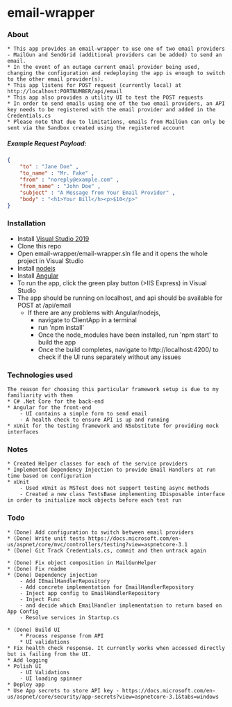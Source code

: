 # email-wrapper

### About
	* This app provides an email-wrapper to use one of two email providers - MailGun and SendGrid (additional providers can be added) to send an email. 
	* In the event of an outage current email provider being used, changing the configuration and redeploying the app is enough to switch to the other email provider(s).
	* This app listens for POST request (currently local) at http://localhost:PORTNUMBER/api/email
	* This app also provides a utility UI to test the POST requests
	* In order to send emails using one of the two email providers, an API key needs to be registered with the email provider and added in the Credentials.cs
	* Please note that due to limitations, emails from MailGun can only be sent via the Sandbox created using the registered account
	
##### Example Request Payload:
```json
{
	"to" : "Jane Doe" ,
	"to_name" : "Mr. Fake" ,
	"from" : "noreply@example.com" ,
	"from_name" : "John Doe" ,
	"subject" : "A Message from Your Email Provider" ,
	"body" : "<h1>Your Bill</h><p>$10</p>"
}
```

### Installation
* Install [Visual Studio 2019](https://visualstudio.microsoft.com/downloads/)
* Clone this repo
* Open email-wrapper/email-wrapper.sln file and it opens the whole project in Visual Studio
* Install [nodejs](https://nodejs.org/en/)
* Install [Angular](https://angular.io/guide/setup-local)
* To run the app, click the green play button (>IIS Express) in Visual Studio
* The app should be running on localhost, and api should be available for POST at /api/email
	* If there are any problems with Angular/nodejs, 
		- navigate to ClientApp in a terminal 
		- run 'npm install' 
		- Once the node_modules have been installed, run 'npm start' to build the app
		- Once the build completes, navigate to http://localhost:4200/ to check if the UI runs separately without any issues
### Technologies used
	The reason for choosing this particular framework setup is due to my familiarity with them
	* C# .Net Core for the back-end
	* Angular for the front-end
		- UI contains a simple form to send email
		- A health check to ensure API is up and running
	* xUnit for the testing framework and NSubstitute for providing mock interfaces
	
### Notes
	* Created Helper classes for each of the service providers 
	* Implemented Dependency Injection to provide Email Handlers at run time based on configuration
	* xUnit
		- Used xUnit as MSTest does not support testing async methods
		- Created a new class TestsBase implementing IDisposable interface in order to initialize mock objects before each test run
	
### Todo
	* (Done) Add configuration to switch between email providers 
	* (Done) Write unit tests https://docs.microsoft.com/en-us/aspnet/core/mvc/controllers/testing?view=aspnetcore-3.1
	* (Done) Git Track Credentials.cs, commit and then untrack again
	
	* (Done) Fix object composition in MailGunHelper
	* (Done) Fix readme
	* (Done) Dependency injection
		- Add IEmailHandlerRepository
		- Add concrete implementation for EmailHandlerRepository 
		- Inject app config to EmailHandlerRepository 
		- Inject Func
		- and decide which EmailHandler implementation to return based on App Config
		- Resolve services in Startup.cs

	* (Done) Build UI
		* Process response from API
		* UI validations
	* Fix health check response. It currently works when accessed directly but is failing from the UI.
	* Add logging
	* Polish UI
		- UI Validations
		- UI loading spinner
	* Deploy app
	* Use App secrets to store API key - https://docs.microsoft.com/en-us/aspnet/core/security/app-secrets?view=aspnetcore-3.1&tabs=windows
